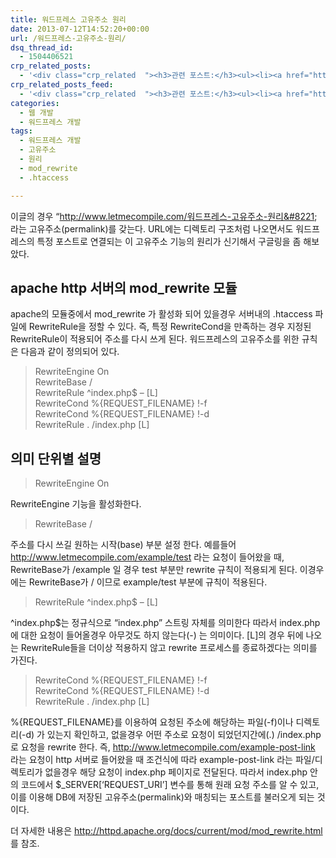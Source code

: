 ```yaml
---
title: 워드프레스 고유주소 원리
date: 2013-07-12T14:52:20+00:00
url: /워드프레스-고유주소-원리/
dsq_thread_id:
  - 1504406521
crp_related_posts:
  - '<div class="crp_related  "><h3>관련 포스트:</h3><ul><li><a href="https://www.letmecompile.com/api-auth-jwt-jwk-explained/"     class="post-800"><span class="crp_title">API 서버 인증을 위한 JWT와 JWK 이해하기</span></a></li><li><a href="https://www.letmecompile.com/pake-srp-protocol/"     class="post-802"><span class="crp_title">PAKE와 SRP Protocol을 이용한 인증</span></a></li><li><a href="https://www.letmecompile.com/certificate-file-format-extensions-comparison/"     class="post-792"><span class="crp_title">인증서 파일 형식 및 확장자의 차이점 비교 설명 (Certificate file format&hellip;</span></a></li><li><a href="https://www.letmecompile.com/shotcut-linux-server-video-generation/"     class="post-753"><span class="crp_title">Shotcut을 이용하여 리눅스 서버에서 템플릿 기반의 동영상 만들기</span></a></li><li><a href="https://www.letmecompile.com/mac-app-recommendation-for-developer/"     class="post-836"><span class="crp_title">개발자를 위한 필수 맥 앱(Mac App) 10선</span></a></li></ul><div class="crp_clear"></div></div>'
crp_related_posts_feed:
  - '<div class="crp_related  "><h3>관련 포스트:</h3><ul><li><a href="https://www.letmecompile.com/api-auth-jwt-jwk-explained/"     class="post-800"><span class="crp_title">API 서버 인증을 위한 JWT와 JWK 이해하기</span></a></li><li><a href="https://www.letmecompile.com/pake-srp-protocol/"     class="post-802"><span class="crp_title">PAKE와 SRP Protocol을 이용한 인증</span></a></li><li><a href="https://www.letmecompile.com/certificate-file-format-extensions-comparison/"     class="post-792"><span class="crp_title">인증서 파일 형식 및 확장자의 차이점 비교 설명 (Certificate file format&hellip;</span></a></li><li><a href="https://www.letmecompile.com/shotcut-linux-server-video-generation/"     class="post-753"><span class="crp_title">Shotcut을 이용하여 리눅스 서버에서 템플릿 기반의 동영상 만들기</span></a></li><li><a href="https://www.letmecompile.com/mac-app-recommendation-for-developer/"     class="post-836"><span class="crp_title">개발자를 위한 필수 맥 앱(Mac App) 10선</span></a></li></ul><div class="crp_clear"></div></div>'
categories:
  - 웹 개발
  - 워드프레스 개발
tags:
  - 워드프레스 개발
  - 고유주소
  - 원리
  - mod_rewrite
  - .htaccess

---
```

이글의 경우 &#8220;http://www.letmecompile.com/워드프레스-고유주소-원리&#8221; 라는 고유주소(permalink)를 갖는다. URL에는 디렉토리 구조처럼 나오면서도 워드프레스의 특정 포스트로 연결되는 이 고유주소 기능의 원리가 신기해서 구글링을 좀 해보았다.

## apache http 서버의 mod_rewrite 모듈</h1> 

apache의 모듈중에서 mod_rewrite 가 활성화 되어 있을경우 서버내의 .htaccess 파일에 RewriteRule을 정할 수 있다. 즉, 특정 RewriteCond을 만족하는 경우 지정된 RewriteRule이 적용되어 주소를 다시 쓰게 된다. 워드프레스의 고유주소를 위한 규칙은 다음과 같이 정의되어 있다.

> RewriteEngine On  
> RewriteBase /  
> RewriteRule ^index.php$ &#8211; [L]  
> RewriteCond %{REQUEST_FILENAME} !-f  
> RewriteCond %{REQUEST_FILENAME} !-d  
> RewriteRule . /index.php [L]

## 의미 단위별 설명</h1> 

> RewriteEngine On

RewriteEngine 기능을 활성화한다.

> RewriteBase /

주소를 다시 쓰길 원하는 시작(base) 부분 설정 한다. 예를들어 http://www.letmecompile.com/example/test 라는 요청이 들어왔을 때, RewriteBase가 /example 일 경우 test 부분만 rewrite 규칙이 적용되게 된다. 이경우에는 RewriteBase가 / 이므로 example/test 부분에 규칙이 적용된다.

> RewriteRule ^index.php$ &#8211; [L]

^index.php$는 정규식으로 &#8220;index.php&#8221; 스트링 자체를 의미한다 따라서 index.php에 대한 요청이 들어올경우 아무것도 하지 않는다(-) 는 의미이다. [L]의 경우 뒤에 나오는 RewriteRule들을 더이상 적용하지 않고 rewrite 프로세스를 종료하겠다는 의미를 가진다.

> RewriteCond %{REQUEST_FILENAME} !-f  
> RewriteCond %{REQUEST_FILENAME} !-d  
> RewriteRule . /index.php [L]

%{REQUEST\_FILENAME}를 이용하여 요청된 주소에 해당하는 파일(-f)이나 디렉토리(-d) 가 있는지 확인하고, 없을경우 어떤 주소로 요청이 되었던지간에(.) /index.php로 요청을 rewrite 한다. 즉, http://www.letmecompile.com/example-post-link 라는 요청이 http 서버로 들어왔을 때 조건식에 따라 example-post-link 라는 파일/디렉토리가 없을경우 해당 요청이 index.php 페이지로 전달된다. 따라서 index.php 안의 코드에서 $\_SERVER[&#8216;REQUEST_URI&#8217;] 변수를 통해 원래 요청 주소를 알 수 있고, 이를 이용해 DB에 저장된 고유주소(permalink)와 매칭되는 포스트를 불러오게 되는 것이다.

더 자세한 내용은 http://httpd.apache.org/docs/current/mod/mod_rewrite.html 를 참조.